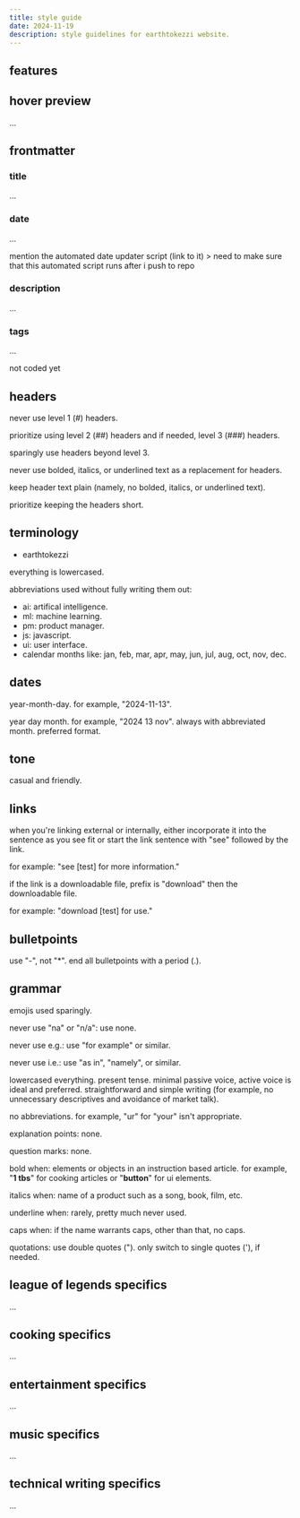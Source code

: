 ```yaml
---
title: style guide
date: 2024-11-19
description: style guidelines for earthtokezzi website.
---
```


## features

## hover preview 

...

## frontmatter 

### title

...

### date 

...

mention the automated date updater script (link to it) > need to make sure that this automated script runs after i push to repo

### description

...

### tags

...

not coded yet

## headers

never use level 1 (#) headers. 

prioritize using level 2 (##) headers and if needed, level 3 (###) headers.

sparingly use headers beyond level 3. 

never use bolded, italics, or underlined text as a replacement for headers. 

keep header text plain (namely, no bolded, italics, or underlined text).

prioritize keeping the headers short.

## terminology

- earthtokezzi

everything is lowercased.

abbreviations used without fully writing them out: 
- ai: artifical intelligence.
- ml: machine learning.
- pm: product manager.
- js: javascript.
- ui: user interface.
- calendar months like: jan, feb, mar, apr, may, jun, jul, aug, oct, nov, dec.

## dates

year-month-day. for example, "2024-11-13".

year day month. for example, "2024 13 nov". always with abbreviated month. preferred format.

## tone

casual and friendly.

## links

when you're linking external or internally, either incorporate it into the sentence as you see fit or start the link sentence with "see" followed by the link.

for example: "see [test] for more information."

if the link is a downloadable file, prefix is "download" then the downloadable file. 

for example: "download [test] for use."

## bulletpoints

use "-", not "*".
end all bulletpoints with a period (.).

## grammar

emojis used sparingly.

never use "na" or "n/a": use none.

never use e.g.: use "for example" or similar. 

never use i.e.: use "as in", "namely", or similar.

lowercased everything. present tense. minimal passive voice, active voice is ideal and preferred. straightforward and simple writing (for example, no unnecessary descriptives and avoidance of market talk).

no abbreviations. for example, "ur" for "your" isn't appropriate. 

explanation points: none. 

question marks: none.

bold when: elements or objects in an instruction based article. for example, "**1 tbs**" for cooking articles or "**button**" for ui elements.

italics when: name of a product such as a song, book, film, etc.

underline when: rarely, pretty much never used.

caps when: if the name warrants caps, other than that, no caps.

quotations: use double quotes ("). only switch to single quotes ('), if needed.

## league of legends specifics

...

## cooking specifics

...

## entertainment specifics

...

## music specifics

...

## technical writing specifics

...

